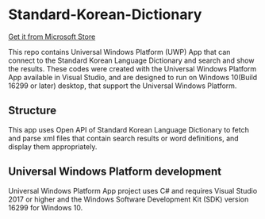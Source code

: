 # Standard-Korean-Dictionary
<a href="https://www.microsoft.com/store/apps/9pps9l58110j?ocid=badge">Get it from Microsoft Store</a>

This repo contains Universal Windows Platform (UWP) App that can connect to the Standard Korean Language Dictionary and search and show the results. These codes were created with the Universal Windows Platform App available in Visual Studio, and are designed to run on Windows 10(Build 16299 or later) desktop, that support the Universal Windows Platform.

## Structure
This app uses Open API of Standard Korean Language Dictionary to fetch and parse xml files that contain search results or word definitions, and display them appropriately.

## Universal Windows Platform development
Universal Windows Platform App project uses C# and requires Visual Studio 2017 or higher and the Windows Software Development Kit (SDK) version 16299 for Windows 10.
